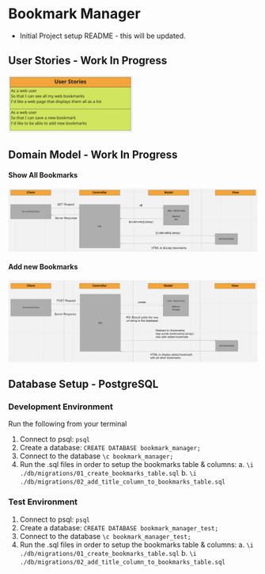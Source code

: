 # Bookmark Manager

* Initial Project setup README - this will be updated.


## User Stories - Work In Progress
<img src="./public/images/user-stories.png" width="50%">

## Domain Model - Work In Progress
#### Show All Bookmarks
![Show all bookmarks](./public/images/display-all-bookmarks.png)

#### Add new Bookmarks
![Add new bookmarks](./public/images/add-new-bookmarks.png)


## Database Setup - PostgreSQL
### Development Environment
Run the following from your terminal

1. Connect to psql: `psql`
2. Create a database: `CREATE DATABASE bookmark_manager;`
3. Connect to the database `\c bookmark_manager;`
4. Run the .sql files in order to setup the bookmarks table & columns:
  a. `\i ./db/migrations/01_create_bookmarks_table.sql`
  b. `\i ./db/migrations/02_add_title_column_to_bookmarks_table.sql`

### Test Environment
1. Connect to psql: `psql`
2. Create a database: `CREATE DATABASE bookmark_manager_test;`
3. Connect to the database `\c bookmark_manager_test;`
4. Run the .sql files in order to setup the bookmarks table & columns:
  a. `\i ./db/migrations/01_create_bookmarks_table.sql`
  b. `\i ./db/migrations/02_add_title_column_to_bookmarks_table.sql`
